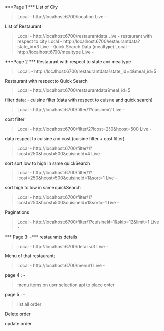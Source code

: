 ***Page 1 ***
List of City 
>    Local - http://localhost:6700/location
>    Live - 

List of Restaurant
>    Local - http://localhost:6700/restaurantdata
>    Live - 
restaurant with respect to city
>    Local - http://localhost:6700/restaurantdata?state_id=3
>    Live - 
Quick Search Data (mealtype)
>    Local - http://localhost:6700/mealtype
>    Live -


***Page 2 ***
Restaurant with respect to state and mealtype
> Local: - http://localhost:6700/restaurantdata?state_id=4&meal_id=5

Restaurant with respect to Quick Search
> Local - http://localhost:6700/restaurantdata?meal_id=5

filter data: - 
cuisine filter (data with respect to cuisine and quick search)
> Local - http://localhost:6700/filter/1?cuisine=2
> Live - 

cost filter
> Local - http://localhost:6700/filter/2?lcost=250&hcost=500
> Live - 

data respect to cuisine and cost (cuisine filter + cost filter)
> Local - http://localhost:6700/filter/1?lcost=250&hcost=500&cuisineId=4
> Live - 

sort sort low to high in same quickSearch
> Local - http://localhost:6700/filter/1?lcost=250&hcost=500&cuisineId=1&sort=1
> Live - 

sort high to low in same quickSearch
> Local - http://localhost:6700/filter/1?lcost=250&hcost=500&cuisineId=1&sort=-1
> Live - 

Paginations
> Local - http://localhost:6700/filter/1?cuisineId=1&skip=12&limit=1
> Live - 

*** Page 3: -***
restaurants details
> Local - http://localhost:6700/details/3
> Live - 

Menu of that restaurants 
> Local - http://localhost:6700/menu/1
> Live - 

page 4 : -
> menu items on user selection
> api to place order

page 5 : -
> list all order 

Delete order

update order
